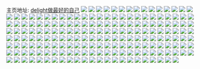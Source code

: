 主页地址: [delight做最好的自己](https://weibo.com/u/2153872241) 
![](https://wx4.sinaimg.cn/mw2000/80617b71ly1h9ne42zt4sj21ho1zk4qp.jpg) 
![](https://wx4.sinaimg.cn/mw2000/80617b71ly1h9ne44hgflj20k00zk4an.jpg) 
![](https://wx4.sinaimg.cn/mw2000/80617b71ly1h9ne4lae3pj20u01hctpy.jpg) 
![](https://wx4.sinaimg.cn/mw2000/80617b71gy1h93br4qctgj21be0zkq4u.jpg) 
![](https://wx4.sinaimg.cn/mw2000/80617b71gy1h93br7qvdfj21be0zk445.jpg) 
![](https://wx4.sinaimg.cn/mw2000/80617b71gy1h93brakf56j20u01hcdnt.jpg) 
![](https://wx4.sinaimg.cn/mw2000/80617b71ly1h8fssax2isj20u01hcdo2.jpg) 
![](https://wx4.sinaimg.cn/mw2000/80617b71ly1h8bujqvwlsj20nx16ik4c.jpg) 
![](https://wx4.sinaimg.cn/mw2000/80617b71ly1h8bujdiywbj20m21377cv.jpg) 
![](https://wx4.sinaimg.cn/mw2000/80617b71ly1h7v3a51yx4j20ti1gg47s.jpg) 
![](https://wx4.sinaimg.cn/mw2000/80617b71ly1h7n2wfq4fgj23k02o0x6r.jpg) 
![](https://wx4.sinaimg.cn/mw2000/80617b71ly1h7j1olu335j21zk1ho4qp.jpg) 
![](https://wx4.sinaimg.cn/mw2000/80617b71ly1h7j1ouc8ttj21zk1ho4qp.jpg) 
![](https://wx4.sinaimg.cn/mw2000/80617b71ly1h7j1ouy7wuj20j20xxn31.jpg) 
![](https://wx4.sinaimg.cn/mw2000/80617b71ly1h7efj9rss1j21be0zktby.jpg) 
![](https://wx4.sinaimg.cn/mw2000/80617b71ly1h7efjaqu13j20zk0gete0.jpg) 
![](https://wx4.sinaimg.cn/mw2000/80617b71ly1h7efjjxb7fj23s051cgwb.jpg) 
![](https://wx4.sinaimg.cn/mw2000/80617b71ly1h7efjtfbuaj23k02o01l0.jpg) 
![](https://wx4.sinaimg.cn/mw2000/80617b71ly1h7efkaztvfj23k02o01kx.jpg) 
![](https://wx4.sinaimg.cn/mw2000/80617b71ly1h7efki8z3sj22o03k0qv6.jpg) 
![](https://wx4.sinaimg.cn/mw2000/80617b71ly1h7efkqt4y6j23k02o07r7.jpg) 
![](https://wx4.sinaimg.cn/mw2000/80617b71ly1h7efl27kr4j23s051c1b3.jpg) 
![](https://wx4.sinaimg.cn/mw2000/80617b71ly1h7efj7zpebj22o03k0x6s.jpg) 
![](https://wx4.sinaimg.cn/mw2000/80617b71ly1h7bkltq49gj20ov187jyc.jpg) 
![](https://wx4.sinaimg.cn/mw2000/80617b71ly1h7bklv8re3j20i10w3dio.jpg) 
![](https://wx4.sinaimg.cn/mw2000/80617b71ly1h7bklwfykoj20u0140n4n.jpg) 
![](https://wx4.sinaimg.cn/mw2000/80617b71ly1h7bkmj0pkgj20nk15vjxk.jpg) 
![](https://wx4.sinaimg.cn/mw2000/80617b71ly1h7bkmjjxhxj20u0140dr2.jpg) 
![](https://wx4.sinaimg.cn/mw2000/80617b71ly1h7bkmk3dv8j20u0140tbj.jpg) 
![](https://wx4.sinaimg.cn/mw2000/80617b71gy1h6y5uusyh1j21ho1zkb00.jpg) 
![](https://wx4.sinaimg.cn/mw2000/80617b71gy1h6sexe6mcnj20yi1pckjl.jpg) 
![](https://wx4.sinaimg.cn/mw2000/80617b71gy1h6sewv3lgsj20yi1pcb29.jpg) 
![](https://wx4.sinaimg.cn/mw2000/80617b71gy1h6c8u0dqpcj21ho1zktza.jpg) 
![](https://wx4.sinaimg.cn/mw2000/80617b71gy1h6c8ttruc0j21ho1zkkeh.jpg) 
![](https://wx4.sinaimg.cn/mw2000/80617b71gy1h6a0p0wa9zj21ho1zkjvj.jpg) 
![](https://wx4.sinaimg.cn/mw2000/80617b71gy1h6a0p535f9j21ho1zktd1.jpg) 
![](https://wx4.sinaimg.cn/mw2000/80617b71gy1h6a0p8c9zuj21ho1zk1kx.jpg) 
![](https://wx4.sinaimg.cn/mw2000/80617b71ly1h61teq1be0j23342b41ky.jpg) 
![](https://wx4.sinaimg.cn/mw2000/80617b71ly1h61teqvmtoj23342b40uk.jpg) 
![](https://wx4.sinaimg.cn/mw2000/80617b71gy1h5mci32h7rj20yi0xa0yy.jpg) 
![](https://wx4.sinaimg.cn/mw2000/80617b71gy1h5908a3ojmj21ho1zk7tf.jpg) 
![](https://wx4.sinaimg.cn/mw2000/80617b71gy1h5909libz5j21ho1zk1kx.jpg) 
![](https://wx4.sinaimg.cn/mw2000/80617b71gy1h55az51qogj20k10b2q3c.jpg) 
![](https://wx4.sinaimg.cn/mw2000/80617b71gy1h55az8fo9vj21ho1zk7wh.jpg) 
![](https://wx4.sinaimg.cn/mw2000/80617b71gy1h55az48zqzj21ho1zke81.jpg) 
![](https://wx4.sinaimg.cn/mw2000/80617b71gy1h4qkm5igdoj20j60vg457.jpg) 
![](https://wx4.sinaimg.cn/mw2000/80617b71gy1h4qkm6oku2j20u01j0hd4.jpg) 
![](https://wx4.sinaimg.cn/mw2000/80617b71gy1h4q8b3avxkj22yo1cg4qp.jpg) 
![](https://wx4.sinaimg.cn/mw2000/80617b71gy1h4q8b4r57mj22v425cu0x.jpg) 
![](https://wx4.sinaimg.cn/mw2000/80617b71gy1h4q8bfe9ewj23s051cqv7.jpg) 
![](https://wx4.sinaimg.cn/mw2000/80617b71gy1h4q8bghqv5j21fs35shdt.jpg) 
![](https://wx4.sinaimg.cn/mw2000/80617b71gy1h4q8bhgs3zj235s1fskjl.jpg) 
![](https://wx4.sinaimg.cn/mw2000/80617b71gy1h4q86e7hs6j21ho1zk7wh.jpg) 
![](https://wx4.sinaimg.cn/mw2000/80617b71gy1h4q86ca0r0j21ho1zkhdt.jpg) 
![](https://wx4.sinaimg.cn/mw2000/80617b71gy1h2t54lph9rj20u01hcn4w.jpg) 
![](https://wx4.sinaimg.cn/mw2000/80617b71ly1h0u114uu8vj20iw0iwjse.jpg) 
![](https://wx4.sinaimg.cn/mw2000/80617b71gy1h06sh6gvwkj22bc3347eo.jpg) 
![](https://wx4.sinaimg.cn/mw2000/80617b71gy1h06sh94zrjj23342bce82.jpg) 
![](https://wx4.sinaimg.cn/mw2000/80617b71gy1gzmn3h8flij21ho1zkapy.jpg) 
![](https://wx4.sinaimg.cn/mw2000/80617b71gy1gzmn3f7p7wj21ho1zk4ei.jpg) 
![](https://wx4.sinaimg.cn/mw2000/80617b71gy1gzb59t6u3ij20yi1pckf7.jpg) 
![](https://wx4.sinaimg.cn/mw2000/80617b71gy1gzb59w4lj6j20yi1pc4qq.jpg) 
![](https://wx4.sinaimg.cn/mw2000/80617b71gy1gzb5a1r0luj21o02807wi.jpg) 
![](https://wx4.sinaimg.cn/mw2000/80617b71gy1gzb5a3i2w4j22c03401ky.jpg) 
![](https://wx4.sinaimg.cn/mw2000/80617b71ly1gz43ime9hoj20pr19sqbp.jpg) 
![](https://wx4.sinaimg.cn/mw2000/80617b71ly1gz43a7m2u5j20mw14oq9i.jpg) 
![](https://wx4.sinaimg.cn/mw2000/80617b71ly1gyqcybvx88j20yi1pc7kk.jpg) 
![](https://wx4.sinaimg.cn/mw2000/80617b71ly1gxxgcyd3anj21ho1zkkhd.jpg) 
![](https://wx4.sinaimg.cn/mw2000/80617b71ly1gxxgd28a6oj21ho1zkx3o.jpg) 
![](https://wx4.sinaimg.cn/mw2000/80617b71gy1gxs49hp8dtj21ho1zk1hu.jpg) 
![](https://wx4.sinaimg.cn/mw2000/80617b71gy1gxpc9agk6hj20lw12w79u.jpg) 
![](https://wx4.sinaimg.cn/mw2000/80617b71gy1gxpc9dq6dpj21ho1zk7wh.jpg) 
![](https://wx4.sinaimg.cn/mw2000/80617b71gy1gwz6xemli9j21ho1zke0y.jpg) 
![](https://wx4.sinaimg.cn/mw2000/80617b71gy1gwwwi4aeyfj21ho1zkx5r.jpg) 
![](https://wx4.sinaimg.cn/mw2000/80617b71gy1gww1o2qlslj22c03401ky.jpg) 
![](https://wx4.sinaimg.cn/mw2000/80617b71gy1gww1o3sddfj23402c0npe.jpg) 
![](https://wx4.sinaimg.cn/mw2000/80617b71gy1gww1o4ymmrj23402c0qv6.jpg) 
![](https://wx4.sinaimg.cn/mw2000/80617b71gy1gww1o6g938j22c03407wj.jpg) 
![](https://wx4.sinaimg.cn/mw2000/80617b71gy1gww1o7k6m8j23402c0qv6.jpg) 
![](https://wx4.sinaimg.cn/mw2000/80617b71gy1gww1o8qzvuj22c0340kjm.jpg) 
![](https://wx4.sinaimg.cn/mw2000/80617b71gy1gww1o9fkalj21ho1zk4qp.jpg) 
![](https://wx4.sinaimg.cn/mw2000/80617b71gy1gww1oa3sx5j21ho1zk1kx.jpg) 
![](https://wx4.sinaimg.cn/mw2000/80617b71gy1gww1obhgkcj22c0340b2a.jpg) 
![](https://wx4.sinaimg.cn/mw2000/80617b71gy1gw5t1g5okdj22801e0kjm.jpg) 
![](https://wx4.sinaimg.cn/mw2000/80617b71gy1gw5t1kffnzj21ho1zknh7.jpg) 
![](https://wx4.sinaimg.cn/mw2000/80617b71gy1gvtzfk4seaj20u0140gqw.jpg) 
![](https://wx4.sinaimg.cn/mw2000/80617b71gy1gvt2k7cjbrj20yi1pcnos.jpg) 
![](https://wx4.sinaimg.cn/mw2000/80617b71gy1gvt2kapy6xj21ho1zke1l.jpg) 
![](https://wx4.sinaimg.cn/mw2000/002lLqyRgy1gvhdpv7a0rj63402c04qr02.jpg) 
![](https://wx4.sinaimg.cn/mw2000/002lLqyRgy1gvhdps82rwj63402c0npd02.jpg) 
![](https://wx4.sinaimg.cn/mw2000/002lLqyRgy1gvcxsfaygtj63402c0b2a02.jpg) 
![](https://wx4.sinaimg.cn/mw2000/002lLqyRgy1gvcxsjl6dmj63402c0u0x02.jpg) 
![](https://wx4.sinaimg.cn/mw2000/002lLqyRgy1gv7m06z0b5j63402c0e8102.jpg) 
![](https://wx4.sinaimg.cn/mw2000/002lLqyRgy1gv7m08w1ioj62c0340npe02.jpg) 
![](https://wx4.sinaimg.cn/mw2000/002lLqyRgy1gv7m0b0dpjj62c0340hdu02.jpg) 
![](https://wx4.sinaimg.cn/mw2000/002lLqyRgy1gv7m05i3x3j61ho1zkx0002.jpg) 
![](https://wx4.sinaimg.cn/mw2000/003f1kwGly1guqoxmavwbg60u00u07mp02.jpg) 
![](https://wx4.sinaimg.cn/mw2000/002lLqyRgy1gunjj2g0i2j61ho1zkqrn02.jpg) 
![](https://wx4.sinaimg.cn/mw2000/002lLqyRgy1gukry9zd4dj60u01o0q8m02.jpg) 
![](https://wx4.sinaimg.cn/mw2000/002lLqyRgy1gukryd1u15j61zv1hw4qp02.jpg) 
![](https://wx4.sinaimg.cn/mw2000/002lLqyRgy1gukryfsxr0j63402c07wi02.jpg) 
![](https://wx4.sinaimg.cn/mw2000/002lLqyRgy1gukryglv2uj613c1ggk5902.jpg) 
![](https://wx4.sinaimg.cn/mw2000/002lLqyRgy1gukry9da76j62c0340b2a02.jpg) 
![](https://wx4.sinaimg.cn/mw2000/002lLqyRgy1gukryj9njmj62c0340u0x02.jpg) 
![](https://wx4.sinaimg.cn/mw2000/002lLqyRgy1gukryjrezzj60k50zsjt602.jpg) 
![](https://wx4.sinaimg.cn/mw2000/002lLqyRgy1gukryn28tlj62c03407wj02.jpg) 
![](https://wx4.sinaimg.cn/mw2000/002lLqyRgy1gukrys71mrj62c0340npf02.jpg) 
![](https://wx4.sinaimg.cn/mw2000/002lLqyRgy1gukryva46bj62c0340npe02.jpg) 
![](https://wx4.sinaimg.cn/mw2000/002lLqyRgy1gukrywu036j61o0280b2902.jpg) 
![](https://wx4.sinaimg.cn/mw2000/002lLqyRgy1gukryzkvv4j61hc1z44qp02.jpg) 
![](https://wx4.sinaimg.cn/mw2000/002lLqyRgy1gukrz2avk1j63402c0kjm02.jpg) 
![](https://wx4.sinaimg.cn/mw2000/002lLqyRgy1gukrz6cptkj61z41hcu0x02.jpg) 
![](https://wx4.sinaimg.cn/mw2000/002lLqyRgy1gukrz96ld0j62c03407wi02.jpg) 
![](https://wx4.sinaimg.cn/mw2000/002lLqyRgy1gukrzarv9jj61ho1zknp802.jpg) 
![](https://wx4.sinaimg.cn/mw2000/002lLqyRgy1gukrzbmhggj60lo12kthb02.jpg) 
![](https://wx4.sinaimg.cn/mw2000/002lLqyRgy1gu2bc9e6jbj61ho1zkqpy02.jpg) 
![](https://wx4.sinaimg.cn/mw2000/002lLqyRgy1gtyjg42wt7j60n6156k0802.jpg) 
![](https://wx4.sinaimg.cn/mw2000/002lLqyRgy1gtyjgvuwc4j62c0340e8202.jpg) 
![](https://wx4.sinaimg.cn/mw2000/002lLqyRgy1gtuggfqtprj60yi1pc4kv02.jpg) 
![](https://wx4.sinaimg.cn/mw2000/002lLqyRgy1gtugghn8ldj63402c0kjm02.jpg) 
![](https://wx4.sinaimg.cn/mw2000/002lLqyRgy1gtuggezbslj61o02807wj02.jpg) 
![](https://wx4.sinaimg.cn/mw2000/002lLqyRgy1gtucvl2a0zj61ho1zkx6f02.jpg) 
![](https://wx4.sinaimg.cn/mw2000/002lLqyRgy1gtug4dby4zj61ho1zkhcy02.jpg) 
![](https://wx4.sinaimg.cn/mw2000/002lLqyRgy1gtug4cm968j60j60t940502.jpg) 
![](https://wx4.sinaimg.cn/mw2000/002lLqyRgy1gttejllmpcj60qo0zkq7n02.jpg) 
![](https://wx4.sinaimg.cn/mw2000/002lLqyRgy1gtr3aqa8snj61ho1zknp802.jpg) 
![](https://wx4.sinaimg.cn/mw2000/002lLqyRgy1gtr3anbaedj61o0280kjl02.jpg) 
![](https://wx4.sinaimg.cn/mw2000/80617b71gy1gtgqxk93m2j20qo0qodon.jpg) 
![](https://wx4.sinaimg.cn/mw2000/80617b71gy1gtfixti9sdj20qo0qon2b.jpg) 
![](https://wx4.sinaimg.cn/mw2000/80617b71gy1gtfixs9y4oj20ku0rsq65.jpg) 
![](https://wx4.sinaimg.cn/mw2000/80617b71gy1gt8l5knse7j20v20dlab3.jpg) 
![](https://wx4.sinaimg.cn/mw2000/80617b71gy1gt8l5lcstpj21ho1zkqo1.jpg) 
![](https://wx4.sinaimg.cn/mw2000/80617b71gy1gt8l5nllzuj21o0280qv5.jpg) 
![](https://wx4.sinaimg.cn/mw2000/80617b71gy1gt8l5k570bj21ho1zkh9q.jpg) 
![](https://wx4.sinaimg.cn/mw2000/80617b71gy1gt6y71nunjj20yi1pc4kv.jpg) 
![](https://wx4.sinaimg.cn/mw2000/80617b71gy1gsn61ze21lj20u01407b7.jpg) 
![](https://wx4.sinaimg.cn/mw2000/80617b71gy1gsn63phv8hj20u01407b3.jpg) 
![](https://wx4.sinaimg.cn/mw2000/80617b71gy1gs83zkw3k8j20qo13z4qp.jpg) 
![](https://wx4.sinaimg.cn/mw2000/80617b71gy1gs83zmb2b6j20qt1407wh.jpg) 
![](https://wx4.sinaimg.cn/mw2000/80617b71gy1gs83zoarfpj20qu13rb29.jpg) 
![](https://wx4.sinaimg.cn/mw2000/80617b71gy1gs74pwq3hlj22c0340qv6.jpg) 
![](https://wx4.sinaimg.cn/mw2000/002lLqyRgy1gs74pykftjj62c0340b2b02.jpg) 
![](https://wx4.sinaimg.cn/mw2000/80617b71gy1gs74q032muj22c0340x6p.jpg) 
![](https://wx4.sinaimg.cn/mw2000/80617b71gy1gs74q1fmeqj22c03407wi.jpg) 
![](https://wx4.sinaimg.cn/mw2000/80617b71gy1gs74pufdh0j22c0340x6p.jpg) 
![](https://wx4.sinaimg.cn/mw2000/80617b71gy1gs74q3f4pnj22c0340hdv.jpg) 
![](https://wx4.sinaimg.cn/mw2000/80617b71gy1gs74q5tuisj22c0340x6q.jpg) 
![](https://wx4.sinaimg.cn/mw2000/80617b71gy1gs74q7nygdj22c0340b2b.jpg) 
![](https://wx4.sinaimg.cn/mw2000/80617b71gy1gs74q9e9npj22c0340u0y.jpg) 
![](https://wx4.sinaimg.cn/mw2000/80617b71ly1grgxsjwnr0j23402c04qq.jpg) 
![](https://wx4.sinaimg.cn/mw2000/80617b71ly1gqrhnxc58lj21400u0n5r.jpg) 
![](https://wx4.sinaimg.cn/mw2000/80617b71ly1gqrhnxyv2bj21400u0air.jpg) 
![](https://wx4.sinaimg.cn/mw2000/80617b71ly1gqrhnyntofj21400u0dpx.jpg) 
![](https://wx4.sinaimg.cn/mw2000/80617b71ly1gqrhnzui7cj21400u0gu7.jpg) 
![](https://wx4.sinaimg.cn/mw2000/80617b71ly1gqrhnwk0vej21400u0guj.jpg) 
![](https://wx4.sinaimg.cn/mw2000/80617b71ly1gqrho0n6w6j21400u0n5n.jpg) 
![](https://wx4.sinaimg.cn/mw2000/80617b71ly1gqrho163d8j21400u0k0y.jpg) 
![](https://wx4.sinaimg.cn/mw2000/80617b71ly1gqrho1mkotj21400u0wmj.jpg) 
![](https://wx4.sinaimg.cn/mw2000/80617b71ly1gqrho26m3pj20u0140n5s.jpg) 
![](https://wx4.sinaimg.cn/mw2000/80617b71ly1gk4bv1sig3j20u00got9p.jpg) 
![](https://wx4.sinaimg.cn/mw2000/80617b71ly1gjd5xn7q3rj20yi1pcaio.jpg) 
![](https://wx4.sinaimg.cn/mw2000/80617b71ly1gj0vxcix2sj20li0eedgf.jpg) 
![](https://wx4.sinaimg.cn/mw2000/80617b71ly1giy9841cajj21ho1zkkjn.jpg) 
![](https://wx4.sinaimg.cn/mw2000/80617b71ly1gixaxvbovdj20u0140k3h.jpg) 
![](https://wx4.sinaimg.cn/mw2000/80617b71ly1giwt8qih9ij22c0340b2d.jpg) 
![](https://wx4.sinaimg.cn/mw2000/80617b71ly1giwt8ryt7vj22c0340b2d.jpg) 
![](https://wx4.sinaimg.cn/mw2000/80617b71ly1giwt8numa1j22c03401l1.jpg) 
![](https://wx4.sinaimg.cn/mw2000/80617b71ly1gisuqkhgpsj20u0140n49.jpg) 
![](https://wx4.sinaimg.cn/mw2000/80617b71ly1gilyxgioiuj20u014012m.jpg) 
![](https://wx4.sinaimg.cn/mw2000/80617b71ly1gikrnhz8j9j20k00zkdjo.jpg) 
![](https://wx4.sinaimg.cn/mw2000/80617b71ly1gijj6x8lt4j21400u043r.jpg) 
![](https://wx4.sinaimg.cn/mw2000/80617b71ly1gib9zdkrjij20u0140qce.jpg) 
![](https://wx4.sinaimg.cn/mw2000/80617b71ly1gi9336606uj20u0140tgm.jpg) 
![](https://wx4.sinaimg.cn/mw2000/80617b71ly1gi3ejap1uej20u014048f.jpg) 
![](https://wx4.sinaimg.cn/mw2000/80617b71ly1gi0yqxmi90j20u0140wo6.jpg) 
![](https://wx4.sinaimg.cn/mw2000/80617b71ly1ggggd2lhuzj20u0140tgz.jpg) 
![](https://wx4.sinaimg.cn/mw2000/80617b71ly1ggggd1okbaj20u01400zf.jpg) 
![](https://wx4.sinaimg.cn/mw2000/80617b71ly1gg72ohse9qj20u01400xx.jpg) 
![](https://wx4.sinaimg.cn/mw2000/80617b71ly1gg72omj5kij20u0140tj8.jpg) 
![](https://wx4.sinaimg.cn/mw2000/80617b71ly1gg3k5xe6r7j20u0140ahq.jpg) 
![](https://wx4.sinaimg.cn/mw2000/80617b71ly1gg3k638quyj20u0140dw1.jpg) 
![](https://wx4.sinaimg.cn/mw2000/80617b71ly1gg3k665nlvj20u0140tg1.jpg) 
![](https://wx4.sinaimg.cn/mw2000/80617b71ly1gf1mad4njnj20u0140k2w.jpg) 
![](https://wx4.sinaimg.cn/mw2000/80617b71ly1gf1ma7lrgkj21400u0tgq.jpg) 
![](https://wx4.sinaimg.cn/mw2000/80617b71ly1gf1mavr38dj21hc0u0qv5.jpg) 
![](https://wx4.sinaimg.cn/mw2000/80617b71ly1gegkb2u1y1j20u0140dmc.jpg) 
![](https://wx4.sinaimg.cn/mw2000/80617b71ly1gegkb3jd4qj20u0140jxn.jpg) 
![](https://wx4.sinaimg.cn/mw2000/80617b71ly1gegkb4ge1tj20u0140dn6.jpg) 
